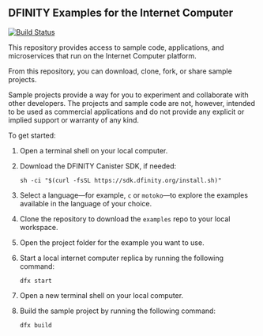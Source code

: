 ## DFINITY Examples for the Internet Computer

[![Build Status](https://travis-ci.org/dfinity-lab/examples.svg?branch=master)](https://travis-ci.org/dfinity-lab/examples?branch=master)

This repository provides access to sample code, applications, and microservices that run on the Internet Computer platform.

From this repository, you can download, clone, fork, or share sample projects.
<!-- You will also be able to contribute your own project or suggest updates to published projects using the standard Git work flow. --> 

Sample projects provide a way for you to experiment and collaborate with other developers.
The projects and sample code are not, however, intended to be used as commercial applications and do not provide any explicit or implied support or warranty of any kind.

To get started:

1. Open a terminal shell on your local computer.

1. Download the DFINITY Canister SDK, if needed:

    ```
    sh -ci "$(curl -fsSL https://sdk.dfinity.org/install.sh)"
    ```

1. Select a language—for example, `c` or `motoko`—to explore the examples available in the language of your choice.

1. Clone the repository to download the `examples` repo to your local workspace.

1. Open the project folder for the example you want to use.

1. Start a local internet computer replica by running the following command:

    ```
    dfx start
    ```

1. Open a new terminal shell on your local computer.

1. Build the sample project by running the following command:

    ```
    dfx build
    ```
    